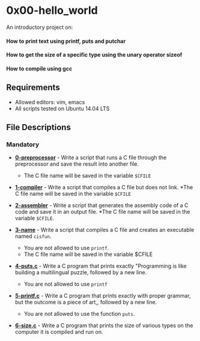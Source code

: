 # 0x00-hello_world
  
An introductory project on:
#### How to print text using printf, puts and putchar
#### How to get the size of a specific type using the unary operator sizeof
#### How to compile using gcc
## Requirements
- Allowed editors: vim, emacs
- All scripts tested on Ubuntu 14.04 LTS
## File Descriptions
### Mandatory
* **[0-preprocessor](0-preprocessor)** - Write a script that runs a C file through the preprocessor and save the result into another file.
	* The C file name will be saved in the variable `$CFILE`

* **[1-compiler](1-compiler)** - Write a script that compiles a C file but does not link.
	*The C file name will be saved in the variable `$CFILE`

* **[2-assembler](2-assembler)** - Write a script that generates the assembly code of a C code and save it in an output file.
 	*The C file name will be saved in the variable `$CFILE`.

* **[3-name](3-name)** - Write a script that compiles a C file and creates an executable named `cisfun`.
	* You are not allowed to use `printf`.
	* The C file name will be saved in the variable $CFILE

* **[4-puts.c](4-puts.c)** - Write a C program that prints exactly "Programming is like building a multilingual puzzle, followed by a new line.
	* You are not allowed to use `printf`

* **[5-printf.c](5-printf.c)** - Write a C program that prints exactly with proper grammar, but the outcome is a piece of art,, followed by a new line.
	* You are not allowed to use the function `puts`.

* **[6-size.c](6-size.c)** - Write a C program that prints the size of various types on the computer it is compiled and run on.

